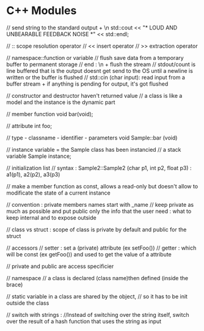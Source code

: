 # C++ Modules


// send string to the standard output + \n
std::cout << "* LOUD AND UNBEARABLE FEEDBACK NOISE *" << std::endl;

// :: scope resolution operator
// << insert operator
// >> extraction operator

// namespace::function or variable
// flush save data from a temporary buffer to permanent storage
// end : \n + flush the stream
// stdout/count is line buffered that is the output doesnt get send to the OS until a newline is written or the buffer is flushed
// std::cin (char input): read input from a buffer stream + if anything is pending for output, it's got flushed

// constructor and destructor haven't returned value
// a class is like a model and the instance is the dynamic part

// member function
void bar(void);

// attribute
int foo;

// type - classname - identifier - parameters
void Sample::bar (void)

// instance variable = the Sample class has been instancied
// a stack variable
Sample instance;

// initialization list
// syntax : Sample2::Sample2 (char p1, int p2, float p3) : a1(p1), a2(p2), a3(p3)

// make a member function as const, allows a read-only but doesn't allow to modificate the state of a current instance

// convention : private members names start with _name
// keep private as much as possible and put public only the info that the user need : what to keep internal and to expose outside

// class vs struct : scope of class is private by default and public for the struct

// accessors
// setter : set a (private) attribute (ex setFoo())
// getter : which will be const (ex getFoo()) and used to get the value of a attribute

// private and public are access specificier

// namespace
// a class is declared (class name)then defined (inside the brace)

// static variable in a class are shared by the object,
// so it has to be init outside the class

// switch with strings :
//Instead of switching over the string itself, switch over the result of a hash function that uses the string as input
